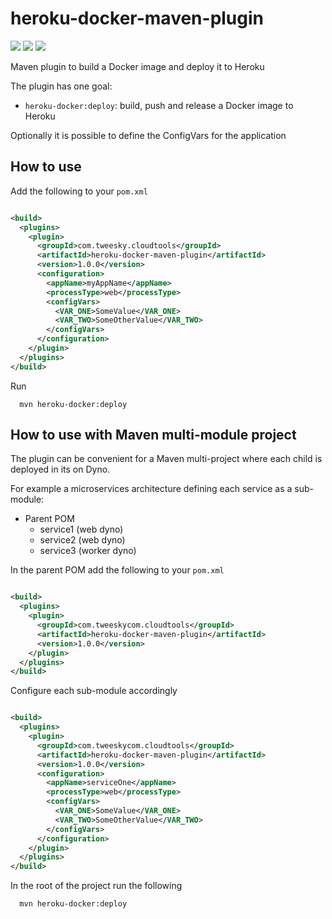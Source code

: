 # heroku-docker-maven-plugin

[![](https://badgen.net/github/license/gcatanese/heroku-docker-maven-plugin)](LICENSE)
[![](https://badgen.net/maven/v/maven-central/com.tweesky.cloudtools/heroku-docker-maven-plugin)](https://search.maven.org/artifact/com.tweesky.cloudtools/heroku-docker-maven-plugin)
[![](https://badgen.net/circleci/github/gcatanese/heroku-docker-maven-plugin/main)](https://circleci.com/gh/gcatanese/heroku-docker-maven-plugin/tree/main)

Maven plugin to build a Docker image and deploy it to Heroku

The plugin has one goal:

- `heroku-docker:deploy`: build, push and release a Docker image to Heroku

Optionally it is possible to define the ConfigVars for the application

## How to use

Add the following to your `pom.xml`

```xml

<build>
  <plugins>
    <plugin>
      <groupId>com.tweesky.cloudtools</groupId>
      <artifactId>heroku-docker-maven-plugin</artifactId>
      <version>1.0.0</version>
      <configuration>
        <appName>myAppName</appName>
        <processType>web</processType>
        <configVars>
          <VAR_ONE>SomeValue</VAR_ONE>
          <VAR_TWO>SomeOtherValue</VAR_TWO>
        </configVars>
      </configuration>
    </plugin>
  </plugins>
</build>
```

Run 
```
  mvn heroku-docker:deploy
```

## How to use with Maven multi-module project

The plugin can be convenient for a Maven multi-project where each child is deployed in its on Dyno.

For example a microservices architecture defining each service as a sub-module:
- Parent POM
    - service1 (web dyno)
    - service2 (web dyno)
    - service3 (worker dyno)

In the parent POM add the following to your `pom.xml`

```xml

<build>
  <plugins>
    <plugin>
      <groupId>com.tweeskycom.cloudtools</groupId>
      <artifactId>heroku-docker-maven-plugin</artifactId>
      <version>1.0.0</version>
    </plugin>
  </plugins>
</build>
```

Configure each sub-module accordingly

```xml

<build>
  <plugins>
    <plugin>
      <groupId>com.tweeskycom.cloudtools</groupId>
      <artifactId>heroku-docker-maven-plugin</artifactId>
      <version>1.0.0</version>
      <configuration>
        <appName>serviceOne</appName>
        <processType>web</processType>
        <configVars>
          <VAR_ONE>SomeValue</VAR_ONE>
          <VAR_TWO>SomeOtherValue</VAR_TWO>
        </configVars>
      </configuration>
    </plugin>
  </plugins>
</build>

```

In the root of the project run the following
```
  mvn heroku-docker:deploy
```


